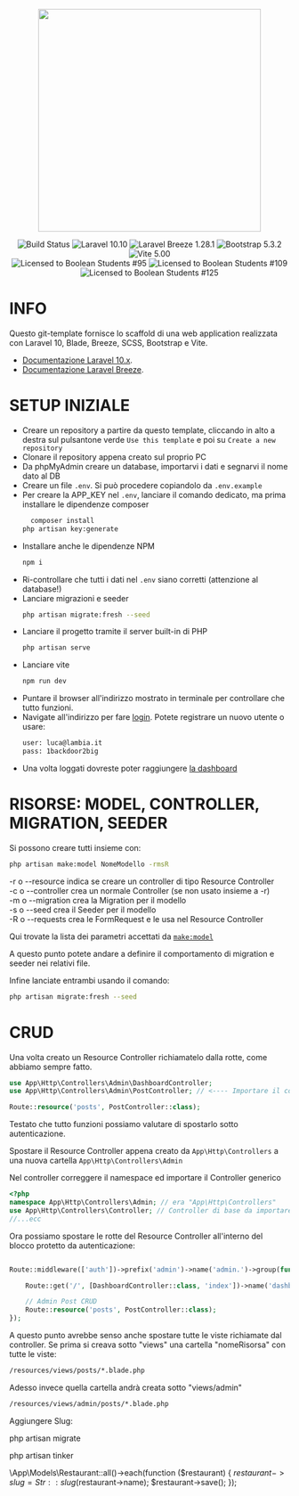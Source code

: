 <p align="center"><a href="https://laravel.com" target="_blank"><img src="https://raw.githubusercontent.com/laravel/art/master/logo-lockup/5%20SVG/2%20CMYK/1%20Full%20Color/laravel-logolockup-cmyk-red.svg" width="400"></a></p>

<p align="center">
<img src="https://img.shields.io/badge/template-tested-green" alt="Build Status">
<img src="https://img.shields.io/badge/laravel-10.10-red" alt="Laravel 10.10" />
<img src="https://img.shields.io/badge/laravel_breeze-1.28.1-red" alt="Laravel Breeze 1.28.1" />
<img src="https://img.shields.io/badge/bootstrap-5.3.2-red" alt="Bootstrap 5.3.2" />
<img src="https://img.shields.io/badge/vite-5.00-red" alt="Vite 5.00" />
<br>
<img src="https://img.shields.io/badge/license-boolean_95-blue" alt="Licensed to Boolean Students #95" />
<img src="https://img.shields.io/badge/license-boolean_109-blue" alt="Licensed to Boolean Students #109" />
<img src="https://img.shields.io/badge/license-boolean_125-blue" alt="Licensed to Boolean Students #125" />
</p>

# INFO

Questo git-template fornisce lo scaffold di una web application realizzata con Laravel 10, Blade, Breeze, SCSS, Bootstrap e Vite.

-   [Documentazione Laravel 10.x](https://laravel.com/docs/10.x).
-   [Documentazione Laravel Breeze](https://laravel.com/docs/10.x/starter-kits).

# SETUP INIZIALE

-   Creare un repository a partire da questo template, cliccando in alto a destra sul pulsantone verde `Use this template` e poi su `Create a new repository`
-   Clonare il repository appena creato sul proprio PC
-   Da phpMyAdmin creare un database, importarvi i dati e segnarvi il nome dato al DB
-   Creare un file `.env`. Si può procedere copiandolo da `.env.example`
-   Per creare la APP_KEY nel `.env`, lanciare il comando dedicato, ma prima installare le dipendenze composer
    ```bash
      composer install
    php artisan key:generate
    ```
-   Installare anche le dipendenze NPM
    ```bash
    npm i
    ```
-   Ri-controllare che tutti i dati nel `.env` siano corretti (attenzione al database!)
-   Lanciare migrazioni e seeder
    ```bash
    php artisan migrate:fresh --seed
    ```
-   Lanciare il progetto tramite il server built-in di PHP
    ```bash
    php artisan serve
    ```
-   Lanciare vite
    ```bash
    npm run dev
    ```
-   Puntare il browser all'indirizzo mostrato in terminale per controllare che tutto funzioni.
-   Navigate all'indirizzo per fare [login](http://localhost:8000/admin). Potete registrare un nuovo utente o usare:
    ```bash
    user: luca@lambia.it
    pass: 1backdoor2big
    ```
-   Una volta loggati dovreste poter raggiungere [la dashboard](http://localhost:8000/admin)

# RISORSE: MODEL, CONTROLLER, MIGRATION, SEEDER

Si possono creare tutti insieme con:

```bash
php artisan make:model NomeModello -rmsR
```

-r o --resource indica se creare un controller di tipo Resource Controller
<br>
-c o --controller crea un normale Controller (se non usato insieme a -r)
<br>
-m o --migration crea la Migration per il modello
<br>
-s o --seed crea il Seeder per il modello
<br>
-R o --requests crea le FormRequest e le usa nel Resource Controller
<br>

Qui trovate la lista dei parametri accettati da [`make:model`](https://artisan.page/#makemodel)

A questo punto potete andare a definire il comportamento di migration e seeder nei relativi file.

Infine lanciate entrambi usando il comando:

```bash
php artisan migrate:fresh --seed
```

# CRUD

Una volta creato un Resource Controller richiamatelo dalla rotte, come abbiamo sempre fatto.

```php
use App\Http\Controllers\Admin\DashboardController;
use App\Http\Controllers\Admin\PostController; // <---- Importare il controller da usare!!

Route::resource('posts', PostController::class);
```

Testato che tutto funzioni possiamo valutare di spostarlo sotto autenticazione.

Spostare il Resource Controller appena creato da `App\Http\Controllers` a una nuova cartella `App\Http\Controllers\Admin`

Nel controller correggere il namespace ed importare il Controller generico

```php
<?php
namespace App\Http\Controllers\Admin; // era "App\Http\Controllers"
use App\Http\Controllers\Controller; // Controller di base da importare (!)
//...ecc
```

Ora possiamo spostare le rotte del Resource Controller all'interno del blocco protetto da autenticazione:

```php

Route::middleware(['auth'])->prefix('admin')->name('admin.')->group(function () {

	Route::get('/', [DashboardController::class, 'index'])->name('dashboard');

	// Admin Post CRUD
	Route::resource('posts', PostController::class);
});
```

A questo punto avrebbe senso anche spostare tutte le viste richiamate dal controller. Se prima si creava sotto "views" una cartella "nomeRisorsa" con tutte le viste:

```bash
/resources/views/posts/*.blade.php
```

Adesso invece quella cartella andrà creata sotto "views/admin"

```bash
/resources/views/admin/posts/*.blade.php
```

Aggiungere Slug:

php artisan migrate

php artisan tinker

\App\Models\Restaurant::all()->each(function ($restaurant) {
    $restaurant->slug = Str::slug($restaurant->name);
$restaurant->save();
});
